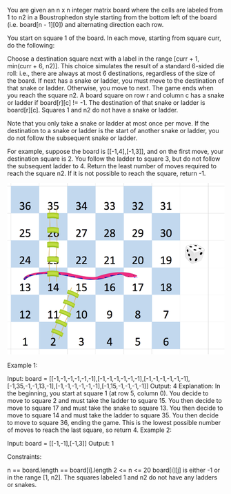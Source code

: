You are given an n x n integer matrix board where the cells are labeled from 1 to n2 in a Boustrophedon style starting from the bottom left of the board (i.e. board[n - 1][0]) and alternating direction each row.

You start on square 1 of the board. In each move, starting from square curr, do the following:

Choose a destination square next with a label in the range [curr + 1, min(curr + 6, n2)].
This choice simulates the result of a standard 6-sided die roll: i.e., there are always at most 6 destinations, regardless of the size of the board.
If next has a snake or ladder, you must move to the destination of that snake or ladder. Otherwise, you move to next.
The game ends when you reach the square n2.
A board square on row r and column c has a snake or ladder if board[r][c] != -1. The destination of that snake or ladder is board[r][c]. Squares 1 and n2 do not have a snake or ladder.

Note that you only take a snake or ladder at most once per move. If the destination to a snake or ladder is the start of another snake or ladder, you do not follow the subsequent snake or ladder.

For example, suppose the board is [[-1,4],[-1,3]], and on the first move, your destination square is 2. You follow the ladder to square 3, but do not follow the subsequent ladder to 4.
Return the least number of moves required to reach the square n2. If it is not possible to reach the square, return -1.

 ![alt text](image.png)

Example 1:


Input: board = [[-1,-1,-1,-1,-1,-1],[-1,-1,-1,-1,-1,-1],[-1,-1,-1,-1,-1,-1],[-1,35,-1,-1,13,-1],[-1,-1,-1,-1,-1,-1],[-1,15,-1,-1,-1,-1]]
Output: 4
Explanation: 
In the beginning, you start at square 1 (at row 5, column 0).
You decide to move to square 2 and must take the ladder to square 15.
You then decide to move to square 17 and must take the snake to square 13.
You then decide to move to square 14 and must take the ladder to square 35.
You then decide to move to square 36, ending the game.
This is the lowest possible number of moves to reach the last square, so return 4.
Example 2:

Input: board = [[-1,-1],[-1,3]]
Output: 1
 

Constraints:

n == board.length == board[i].length
2 <= n <= 20
board[i][j] is either -1 or in the range [1, n2].
The squares labeled 1 and n2 do not have any ladders or snakes.